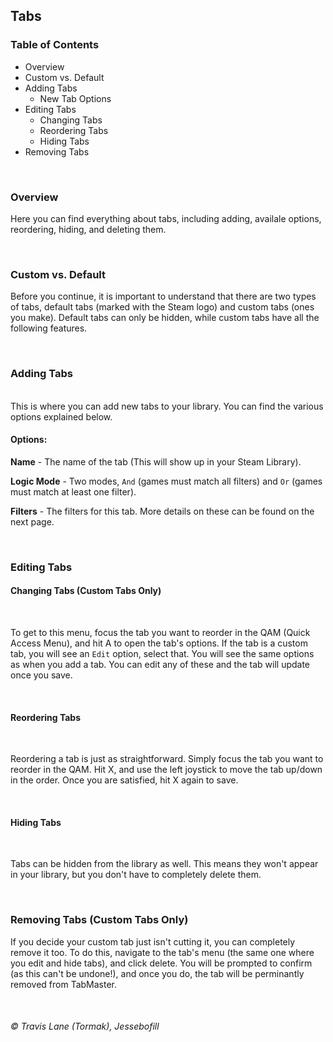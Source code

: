 ## Tabs

### Table of Contents
 - Overview
 - Custom vs. Default
 - Adding Tabs
   - New Tab Options
 - Editing Tabs
   - Changing Tabs
   - Reordering Tabs
   - Hiding Tabs
 - Removing Tabs

<br/>


### Overview
Here you can find everything about tabs, including adding, availale options, reordering, hiding, and deleting them.

<br/>


### Custom vs. Default
Before you continue, it is important to understand that there are two types of tabs, default tabs (marked with the Steam logo) and custom tabs (ones you make). Default tabs can only be hidden, while custom tabs have all the following features.
<!-- TODO: image including both there -->

<br/>


### Adding Tabs
<!-- TODO: image of add ui -->
<!-- <img title="Add UI" src="https://raw.githubusercontent.com/tormak9970/bash-shortcuts/master/assets/v2.0_add-shortcut.png" /> -->
<br/>
This is where you can add new tabs to your library. You can find the various options explained below.

#### Options:

**Name** - The name of the tab (This will show up in your Steam Library).

**Logic Mode** - Two modes, `And` (games must match all filters) and `Or` (games must match at least one filter).

**Filters** - The filters for this tab. More details on these can be found on the next page.

<br/>


### Editing Tabs

#### Changing Tabs (Custom Tabs Only)
<!-- TODO: image of edit ui -->
<!-- <img title="Edit UI" src="https://raw.githubusercontent.com/tormak9970/bash-shortcuts/master/assets/v2.0_modify-shortcut.png" /> -->
<br/>

<!-- need to decide between bold and backticks -->
To get to this menu, focus the tab you want to reorder in the QAM (Quick Access Menu), and hit A to open the tab's options. If the tab is a custom tab, you will see an `Edit` option, select that. You will see the same options as when you add a tab. You can edit any of these and the tab will update once you save.

<br/>

#### Reordering Tabs
<!-- TODO: image of reordering ui -->
<!-- <img title="Reorder UI" src="https://raw.githubusercontent.com/tormak9970/bash-shortcuts/master/assets/v2.0_reordering.png" /> -->
<br/>

Reordering a tab is just as straightforward. Simply focus the tab you want to reorder in the QAM. Hit X, and use the left joystick to move the tab up/down in the order. Once you are satisfied, hit X again to save.

<br/>

#### Hiding Tabs
<!-- TODO: image of hiding ui -->
<!-- <img title="Hide UI" src="https://raw.githubusercontent.com/tormak9970/bash-shortcuts/master/assets/v2.0_reordering.png" /> -->
<br/>

Tabs can be hidden from the library as well. This means they won't appear in your library, but you don't have to completely delete them.

<br/>


### Removing Tabs (Custom Tabs Only)
If you decide your custom tab just isn't cutting it, you can completely remove it too. To do this, navigate to the tab's menu (the same one where you edit and hide tabs), and click delete. You will be prompted to confirm (as this can't be undone!), and once you do, the tab will be perminantly removed from TabMaster.

<br/>


###### © Travis Lane (Tormak), Jessebofill
